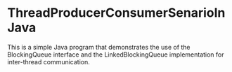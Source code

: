 # ThreadProducerConsumerSenarioInJava

This is a simple Java program that demonstrates the use of the BlockingQueue interface and the LinkedBlockingQueue implementation for inter-thread communication.
